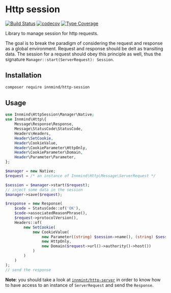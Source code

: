 # Http session

[![Build Status](https://github.com/Innmind/HttpSession/workflows/CI/badge.svg)](https://github.com/Innmind/HttpSession/actions?query=workflow%3ACI)
[![codecov](https://codecov.io/gh/Innmind/HttpSession/branch/develop/graph/badge.svg)](https://codecov.io/gh/Innmind/HttpSession)
[![Type Coverage](https://shepherd.dev/github/Innmind/HttpSession/coverage.svg)](https://shepherd.dev/github/Innmind/HttpSession)

Library to manage session for http requests.

The goal is to break the paradigm of considering the request and response as a global environment. Request and response should be delt as transiting data. The session for a request should obey this principle as well, thus the signature `Manager::start(ServerRequest): Session`.

## Installation

```sh
composer require innmind/http-session
```

## Usage

```php
use Innmind\HttpSession\Manager\Native;
use Innmind\Http\{
    Message\Response\Response,
    Message\StatusCode\StatusCode,
    Headers\Headers,
    Header\SetCookie,
    Header\CookieValue,
    Header\CookieParameter\HttpOnly,
    Header\CookieParameter\Domain,
    Header\Parameter\Parameter,
};

$manager = new Native;
$request = /* an instance of Innmind\Http\Message\ServerRequest */

$session = $manager->start($request);
// inject some data in the session
$manager->save($request);

$response = new Response(
    $code = StatusCode::of('OK'),
    $code->associatedReasonPhrase(),
    $request->protocolVersion(),
    Headers::of(
        new SetCookie(
            new CookieValue(
                new Parameter((string) $session->name(), (string) $session->id()),
                new HttpOnly,
                new Domain($request->url()->authority()->host())
            )
        )
    )
);
// send the response
```

**Note**: you should take a look at [`innmint/http-server`](https://github.com/Innmind/HttpServer) in order to know how to have access to an instance of `ServerRequest` and send the `Response`.
